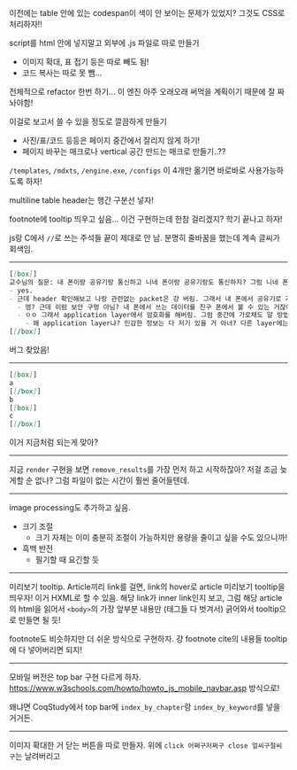 이전에는 table 안에 있는 codespan이 색이 안 보이는 문제가 있었지? 그것도 CSS로 처리하자!!

script를 html 안에 넣지말고 외부에 .js 파일로 따로 만들기
- 이미지 확대, 표 접기 등은 따로 빼도 됨!
- 코드 복사는 따로 못 뺌...

전체적으로 refactor 한번 하기... 이 엔진 아주 오래오래 써먹을 계획이기 때문에 잘 짜놔야함!

이걸로 보고서 쓸 수 있을 정도로 깔끔하게 만들기
- 사진/표/코드 등등은 페이지 중간에서 잘리지 않게 하기!
- 페이지 바꾸는 매크로나 vertical 공간 만드는 매크로 만들기..??

`/templates`, `/mdxts`, `/engine.exe`, `/configs` 이 4개만 옮기면 바로바로 사용가능하도록 하자!

multiline table header는 행간 구분선 넣자!

footnote에 tooltip 띄우고 싶음... 이건 구현하는데 한참 걸리겠지? 학기 끝나고 하자!

js랑 C에서 `//`로 쓰는 주석들 끝이 제대로 안 남. 분명히 줄바꿈을 했는데 계속 글씨가 회색임.

---

```markdown
[[box]]
교수님의 질문: 내 폰이랑 공유기랑 통신하고 니네 폰이랑 공유기랑도 통신하지? 그럼 니네 폰에서 공유기로 가는 packet을 내 폰에서도 볼 수 있을까?
- yes.
- 근데 header 확인해보고 나랑 관련없는 packet은 걍 버림. 그래서 내 폰에서 공유기로 가는 정보를 다른 폰에서 못 보는 거임.
  - 엥? 근데 이럼 보안 구멍 아님? 내 폰에서 쓰는 데이터를 친구 폰에서 볼 수 있는 거잖아?
  - ㅇㅇ 그래서 application layer에서 암호화를 해버림. 그럼 중간에 가로채도 알 방법이 없음.
    - 왜 application layer냐? 민감한 정보는 다 저기 있을 거 아녀? 다른 layer에는 공유기 ip 주소같은 안 민감한 정보만 있을 거잖아.
[[/box]]
```

버그 찾았음!

---

```markdown
[[box]]
a
[[/box]]
b
[[box]]
c
[[/box]]
```

이거 지금처럼 되는게 맞아?

---

지금 `render` 구현을 보면 `remove_results`를 가장 먼저 하고 시작하잖아? 저걸 조금 늦게할 순 없나? 그럼 파일이 없는 시간이 훨씬 줄어들텐데.

---

image processing도 추가하고 싶음.

- 크기 조절
  - 크기 자체는 이미 충분히 조절이 가능하지만 용량을 줄이고 싶을 수도 있으니까!
- 흑백 반전
  - 필기할 때 요긴할 듯

---

미리보기 tooltip. Article끼리 link를 걸면, link의 hover로 article 미리보기 tooltip을 띄우자! 이거 HXML로 할 수 있음. 해당 link가 inner link인지 보고, 그럼 해당 article의 html을 읽어서 `<body>`의 가장 앞부분 내용만 (태그들 다 벗겨서) 긁어와서 tooltip으로 만들면 될 듯!

footnote도 비슷하지만 더 쉬운 방식으로 구현하자. 걍 footnote cite의 내용들 tooltip에 다 넣어버리면 되지!

---

모바일 버전은 top bar 구현 다르게 하자. https://www.w3schools.com/howto/howto_js_mobile_navbar.asp 방식으로!

왜냐면 CoqStudy에서 top bar에 `index_by_chapter`랑 `index_by_keyword`를 넣을 거거든.

---

이미지 확대한 거 닫는 버튼을 따로 만들자. 위에 `click 어쩌구저쩌구 close 얼씨구절씨구`는 날려버리고